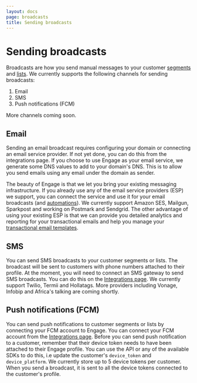 ```yaml
---
layout: docs
page: broadcasts
title: Sending broadcasts
---
```


# Sending broadcasts

Broadcasts are how you send manual messages to your customer [segments](/docs/guides/segments) and [lists](/docs/guides/lists). We currently supports the following channels for sending broadcasts:

1. Email
2. SMS
3. Push notifications (FCM)

More channels coming soon.

## Email

Sending an email broadcast requires configuring your domain or connecting an email service provider. If not yet done, you can do this from the integrations page. If you choose to use Engage as your email service, we generate some DNS values to add to your domain's DNS. This is to allow you send emails using any email under the domain as sender.

The beauty of Engage is that we let you bring your existing messaging infrastructure. If you already use any of the email service providers (ESP) we support, you can connect the service and use it for your email broadcasts (and [automations](/docs/guides/automations)). We currently support Amazon SES, Mailgun, Sparkpost and working on Postmark and Sendgrid. The other advantage of using your existing ESP is that we can provide you detailed analytics and reporting for your transactional emails and help you manage your [transactional email templates](/docs/guides/templates).

## SMS

You can send SMS broadcasts to your customer segments or lists. The broadcast will be sent to customers with phone numbers attached to their profile. At the moment, you will need to connect an SMS gateway to send SMS broadcasts. You can do this on the [Integrations page](https://app.engage.so/settings/integrations). We currently support Twilio, Termii and Hollatags. More providers including Vonage, Infobip and Africa's talking are coming shortly.

## Push notifications (FCM)

You can send push notifications to customer segments or lists by connecting your FCM account to Engage. You can connect your FCM account from the [Integrations page](https://app.engage.so/settings/integrations). Before you can send push notification to a customer, remember that their device token needs to have been attached to their Engage profile. You can use the API or any of the available SDKs to do this, i.e update the customer's `device_token` and `device_platform`. We currently store up to 5 device tokens per customer. When you send a broadcast, it is sent to all the device tokens connected to the customer's profile.
